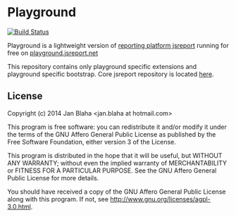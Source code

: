Playground
==========
[![Build Status](https://travis-ci.org/jsreport/jsreport.png?branch=master)](https://travis-ci.org/jsreport/playground)

Playground is a lightweight version of [reporting platform jsreport](http://jsreport.net) running for free on [playground.jsreport.net](http://playground.jsreport.net)

This repository contains only playground specific extensions and playground specific bootstrap. Core jsreport repository is located [here](https://github.com/jsreport/jsreport).

## License 

Copyright (c) 2014 Jan Blaha &lt;jan.blaha at hotmail.com&gt;

This program is free software: you can redistribute it and/or modify
it under the terms of the GNU Affero General Public License as
published by the Free Software Foundation, either version 3 of the
License.

This program is distributed in the hope that it will be useful,
but WITHOUT ANY WARRANTY; without even the implied warranty of
MERCHANTABILITY or FITNESS FOR A PARTICULAR PURPOSE. See the
GNU Affero General Public License for more details.

You should have received a copy of the GNU Affero General Public License
along with this program. If not, see http://www.gnu.org/licenses/agpl-3.0.html.